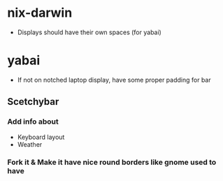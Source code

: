 # nix-darwin
- Displays should have their own spaces (for yabai)
# yabai
- If not on notched laptop display, have some proper padding for bar
## Scetchybar
### Add info about
- Keyboard layout
- Weather
### Fork it & Make it have nice round borders like gnome used to have


